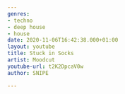 ```yaml
---
genres:
- techno
- deep house
- house
date: 2020-11-06T16:42:38.000+01:00
layout: youtube
title: Stuck in Socks
artist: Moodcut
youtube-url: t2K2DpcaV0w
author: SNIPE

---
```

